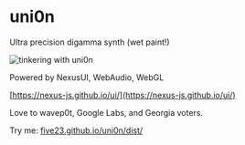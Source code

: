 # uni0n

Ultra precision digamma synth (wet paint!)

![tinkering with uni0n](https://repository-images.githubusercontent.com/305858130/18ec7c00-2bf7-11eb-83cf-8421e5900f10)

Powered by NexusUI, WebAudio, WebGL

[https://nexus-js.github.io/ui/](https://nexus-js.github.io/ui/)

Love to wavep0t, Google Labs, and Georgia voters.

Try me: [five23.github.io/uni0n/dist/](https://five23.github.io/uni0n/dist/index.html)